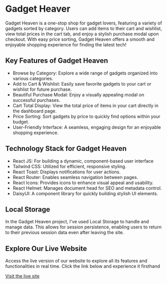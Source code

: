 
# Gadget Heaver

Gadget Heaven is a one-stop shop for gadget lovers, featuring a variety of gadgets sorted by category. Users can add items to their cart and wishlist, view total prices in the cart tab, and enjoy a stylish purchase modal upon checkout. With easy price sorting, Gadget Heaven offers a smooth and enjoyable shopping experience for finding the latest tech!

## Key Features of Gadget Heaven

- Browse by Category: Explore a wide range of gadgets organized into various categories.
- Add to Cart & Wishlist: Easily save favorite gadgets to your cart or wishlist for future purchase.
- Beautiful Purchase Modal: Enjoy a visually appealing modal on successful purchases.
- Cart Total Display: View the total price of items in your cart directly in the dashboard page.
- Price Sorting: Sort gadgets by price to quickly find options within your budget.
- User-Friendly Interface: A seamless, engaging design for an enjoyable shopping experience.



## Technology Stack for Gadget Heaven

- React JS: For building a dynamic, component-based user interface
- Tailwind CSS: Utilized for efficient, responsive styling.
- React Toast: Displays notifications for user actions.
- React Router: Enables seamless navigation between pages.
- React Icons: Provides icons to enhance visual appeal and usability.
- React Helmet: Manages document head for SEO and metadata control.
- DaisyUI: A component library for quickly building stylish UI elements.


## Local Storage

In the Gadget Heaven project, I've used Local Storage to handle and manage data. This allows for session persistence, enabling users to return to their previous session data even after leaving the site.

## Explore Our Live Website

Access the live version of our website to explore all its features and functionalities in real time. Click the link below and experience it firsthand

[Visit the live site](https://gadget-heaven-da.netlify.app/)